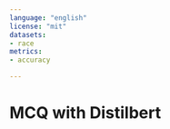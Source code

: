 ```yaml
---
language: "english"
license: "mit"
datasets:
- race
metrics:
- accuracy

---
```


# MCQ with Distilbert